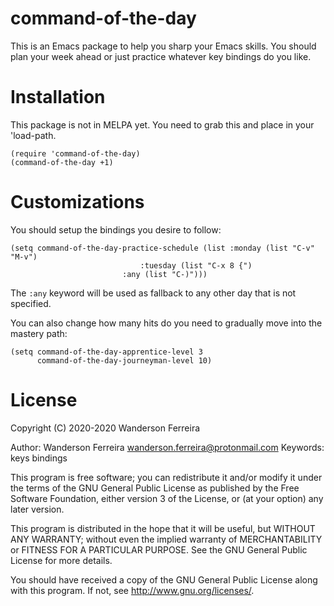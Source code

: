 # command-of-the-day

This is an Emacs package to help you sharp your Emacs skills. You
should plan your week ahead or just practice whatever key bindings do
you like.

# Installation

This package is not in MELPA yet. You need to grab this and place in
your 'load-path.

```elisp
(require 'command-of-the-day)
(command-of-the-day +1)
```

# Customizations

You should setup the bindings you desire to follow:

```elisp
(setq command-of-the-day-practice-schedule (list :monday (list "C-v" "M-v")
      					   	 :tuesday (list "C-x 8 {")
						 :any (list "C-)")))
```

The `:any` keyword will be used as fallback to any other day that is
not specified.


You can also change how many hits do you need to gradually move into the mastery path:

```elisp
(setq command-of-the-day-apprentice-level 3
      command-of-the-day-journeyman-level 10)
```

# License
Copyright (C) 2020-2020 Wanderson Ferreira

Author: Wanderson Ferreira wanderson.ferreira@protonmail.com Keywords: keys bindings

This program is free software; you can redistribute it and/or modify
it under the terms of the GNU General Public License as published by
the Free Software Foundation, either version 3 of the License, or (at
your option) any later version.

This program is distributed in the hope that it will be useful, but
WITHOUT ANY WARRANTY; without even the implied warranty of
MERCHANTABILITY or FITNESS FOR A PARTICULAR PURPOSE. See the GNU
General Public License for more details.

You should have received a copy of the GNU General Public License
along with this program. If not, see http://www.gnu.org/licenses/.

